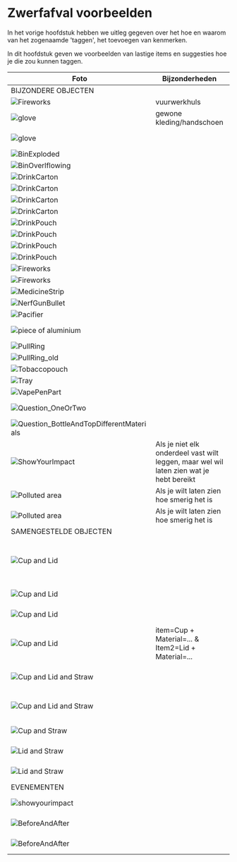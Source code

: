 # Zwerfafval voorbeelden

In het vorige hoofdstuk hebben we uitleg gegeven over het hoe en waarom van het zogenaamde 'taggen', het toevoegen van kenmerken.

In dit hoofdstuk geven we voorbeelden van lastige items en suggesties hoe je die zou kunnen taggen.


|Foto                                                     |Bijzonderheden                                  |Hoe tagt ik dit?                             |
|---------------------------------------------------------|------------------------------------------------|---------------------------------------------|
| BIJZONDERE OBJECTEN                                    |                                                    | |
![Fireworks](assets/images/examples/huls-vuurwerk.jpg) |vuurwerkhuls |Item=Fireworks|
|![glove](assets/images/examples/glove.jpg)             |gewone kleding/handschoen | Item=Glove|
|![glove](assets/images/examples/glove_professional.jpg)| |glove (industrial/professional)|
|![BinExploded](assets/images/examples/BinExploded1.jpg)| |Bin (Exploded)|
|![BinOverlflowing](assets/images/examples/BinOverlflowing.jpg)| |Bin (Overflowing)|
|![DrinkCarton](assets/images/examples/DrinkCarton1.jpg)| |item=Drinkcarton|
|![DrinkCarton](assets/images/examples/DrinkCarton2.jpg)| |item=Drinkcarton|
|![DrinkCarton](assets/images/examples/DrinkCarton3.jpg)| |item=Drinkcarton|
|![DrinkCarton](assets/images/examples/DrinkCarton4.jpg)| |item=Drinkcarton|
|![DrinkPouch](assets/images/examples/DrinkPouch1.jpg)| |item=DrinkPouch|
|![DrinkPouch](assets/images/examples/DrinkPouch2.jpg)| |item=DrinkPouch|
|![DrinkPouch](assets/images/examples/DrinkPouch3.jpg)| |item=DrinkPouch|
|![DrinkPouch](assets/images/examples/DrinkPouch4.jpg)| |item=DrinkPouch|
|![Fireworks](assets/images/examples/Fireworks.jpg)| |item=Fireworks|
|![Fireworks](assets/images/examples/huls-vuurwerk.jpg)| |item=Fireworks|
|![MedicineStrip](assets/images/examples/MedicineStrip.jpg)| |item=MedicineStrip|
|![NerfGunBullet](assets/images/examples/NerfGunBullet.jpg)| |item=NerfGunBullet|
|![Pacifier](assets/images/examples/Pacifier.jpg)| |item=Pacifier|
|![piece of aluminium](assets/images/examples/piece%20of%20aluminium.jpg)| |item='Piece of' + Material=Aluminium|
|![PullRing](assets/images/examples/PullRing.jpg)| |item=PullRing|
|![PullRing_old](assets/images/examples/PullRing_old.jpg)| |item=PullRing|
|![Tobaccopouch](assets/images/examples/Tobaccopouch.jpg)| |item=Tobaccopouch|
|![Tray](assets/images/examples/Tray.jpg)| |item=Tray|
|![VapePenPart](assets/images/examples/VapePenPart.jpg)| |item=VapePenPart|
|![Question_OneOrTwo](assets/images/examples/Question_OneOrTwo.jpg)| |item=What do you think? Tag as 1 item or as 2?|
|![Question_BottleAndTopDifferentMaterials](assets/images/examples/Question_BottleAndTopDifferentMaterials.jpg)| |item=What do you think? Tag as 1 item or as 2?|
|![ShowYourImpact](assets/images/examples/ShowYourImpact.jpg)|Als je niet elk onderdeel vast wilt leggen, maar wel wil laten zien wat je hebt bereikt|item=bag-of-litter+Event=ShowYourImpact|
|![Polluted area](assets/images/examples/Polluted%20area.jpg)|Als je wilt laten zien hoe smerig het is|item=Polluted Area|
|![Polluted area](assets/images/examples/polluted%20area%20or%20before.jpg)|Als je wilt laten zien hoe smerig het is|item=Polluted Area|
| SAMENGESTELDE OBJECTEN                                  |                                                |                                             |
|![Cup and Lid](assets/images/examples/CupLid1.jpg)       |                                                |item1: Cup (with Lid, add Lid as separate item)<br>Material1: ...<br>Item2: Lid (Coffee)<br>Material:...|
|![Cup and Lid](assets/images/examples/CupLid2.jpg)| |item=Cup + Material=... & Item2=Lid + Material=...|
|![Cup and Lid](assets/images/examples/CupLid3.jpg)| |item=Cup + Material=... & Item2=Lid + Material=...|
|![Cup and Lid](assets/images/examples/CupLid4.jpg)|item=Cup + Material=... & Item2=Lid + Material=...|
|![Cup and Lid and Straw](assets/images/examples/CupLidStraw1.jpg)| |item=Cup + Material=... & Item2=Lid + Material=... & Item3=Straw + Material=...|
|![Cup and Lid and Straw](assets/images/examples/CupLidStraw2.jpg)| |item=Cup + Material=... & Item2=Lid + Material=... & Item3=Straw + Material=...|
|![Cup and Straw](assets/images/examples/CupStraw.jpg)| |item=Cup + Material=... & Item2=Straw + Material=...|
|![Lid and Straw](assets/images/examples/LidStraw1.jpg)| |item=Lid + Material=... & Item2=Straw + Material=...|
|![Lid and Straw](assets/images/examples/LidStraw2.jpg)| |item=Lid + Material=... & Item2=Straw + Material=...|
| EVENEMENTEN | | |
|![showyourimpact](assets/images/examples/BagOfLitter.jpg)| |Bag of Litter (plus evt aantal) + Event: ShowYourImpact|
|![BeforeAndAfter](assets/images/examples/BeforeAndAfter_Before.jpg)| |Event: BeforeAndAfter + Event: BeforeAndAfter_Before|
|![BeforeAndAfter](assets/images/examples/BeforeAndAfter_After.jpg)| |Event: BeforeAndAfter + Event: BeforeAndAfter_After|
